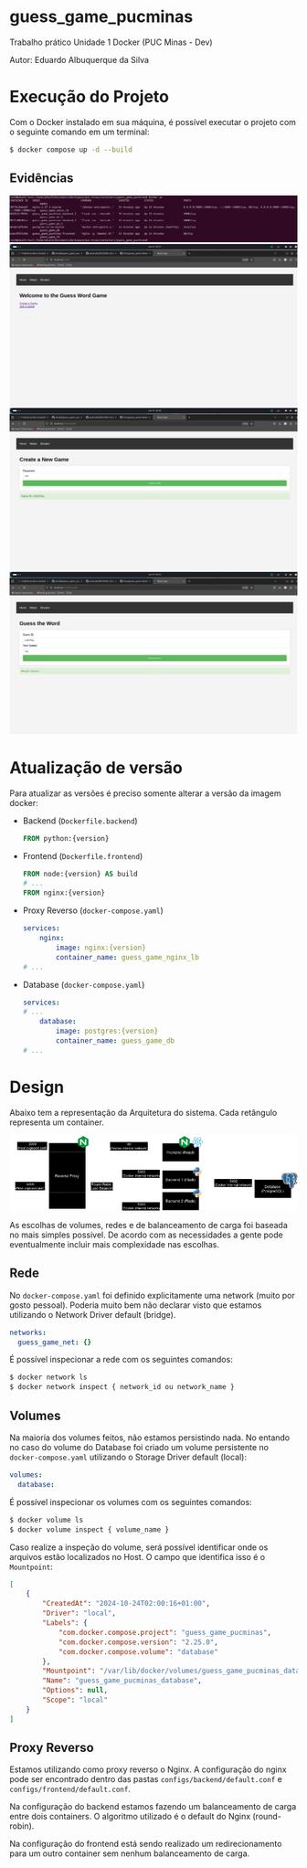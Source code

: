 # guess_game_pucminas
Trabalho prático Unidade 1 Docker (PUC Minas - Dev)

Autor: Eduardo Albuquerque da Silva

# Execução do Projeto
Com o Docker instalado em sua máquina, é possível executar o projeto com o seguinte comando em um terminal:

```sh
$ docker compose up -d --build
```

## Evidências

![Containers](assets/containers.png)
![Webpage1](assets/webpage1.png)
![Webpage1](assets/webpage2.png)
![Webpage1](assets/webpage3.png)

# Atualização de versão
Para atualizar as versões é preciso somente alterar a versão da imagem docker:

- Backend (`Dockerfile.backend`)
    ```dockerfile
    FROM python:{version}
    ```
- Frontend (`Dockerfile.frontend`)
    ```dockerfile
    FROM node:{version} AS build
    # ...
    FROM nginx:{version}
    ```
- Proxy Reverso (`docker-compose.yaml`)
    ```yaml
    services:
        nginx:
            image: nginx:{version}
            container_name: guess_game_nginx_lb
    # ...
    ```
- Database (`docker-compose.yaml`)
    ```yaml
    services:
    # ...
        database:
            image: postgres:{version}
            container_name: guess_game_db
    # ...
    ```

# Design
Abaixo tem a representação da Arquitetura do sistema. Cada retângulo representa um container.

![Design](assets/design-docker.png)

As escolhas de volumes, redes e de balanceamento de carga foi baseada no mais simples possivel. De acordo com as necessidades a gente pode eventualmente incluir mais complexidade nas escolhas.

## Rede
No `docker-compose.yaml` foi definido explicitamente uma network (muito por gosto pessoal). Poderia muito bem não declarar visto que estamos utilizando o Network Driver default (bridge).

```yaml
networks:
  guess_game_net: {}
```

É possível inspecionar a rede com os seguintes comandos:

```sh
$ docker network ls
$ docker network inspect { network_id ou network_name }
```

## Volumes
Na maioria dos volumes feitos, não estamos persistindo nada. No entando no caso do volume do Database foi criado um volume persistente no `docker-compose.yaml` utilizando o Storage Driver default (local):

```yaml
volumes:
  database:
```

É possível inspecionar os volumes com os seguintes comandos:

```sh
$ docker volume ls
$ docker volume inspect { volume_name }
```

Caso realize a inspeção do volume, será possível identificar onde os arquivos estão localizados no Host. O campo que identifica isso é o `Mountpoint`:

```json
[
    {
        "CreatedAt": "2024-10-24T02:00:16+01:00",
        "Driver": "local",
        "Labels": {
            "com.docker.compose.project": "guess_game_pucminas",
            "com.docker.compose.version": "2.25.0",
            "com.docker.compose.volume": "database"
        },
        "Mountpoint": "/var/lib/docker/volumes/guess_game_pucminas_database/_data",
        "Name": "guess_game_pucminas_database",
        "Options": null,
        "Scope": "local"
    }
] 
```

## Proxy Reverso
Estamos utilizando como proxy reverso o Nginx. A configuração do nginx pode ser encontrado dentro das pastas `configs/backend/default.conf` e `configs/frontend/default.conf`.

Na configuração do backend estamos fazendo um balanceamento de carga entre dois containers. O algoritmo utilizado é o default do Nginx (round-robin).

Na configuração do frontend está sendo realizado um redirecionamento para um outro container sem nenhum balanceamento de carga.